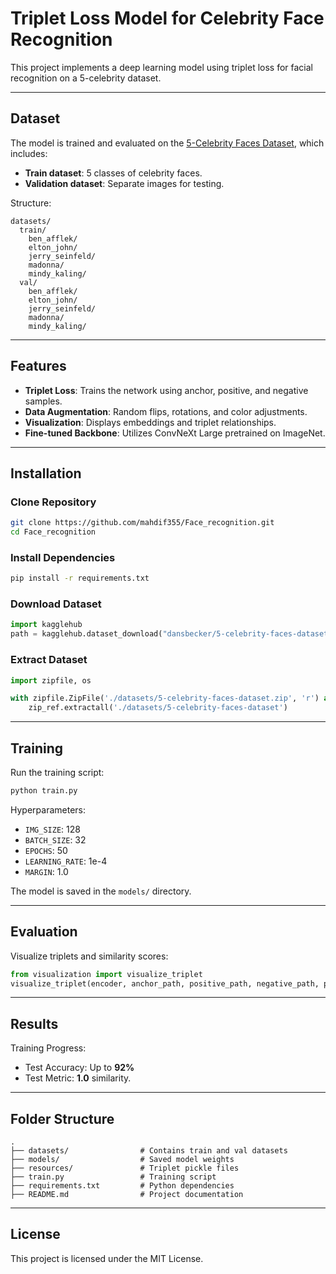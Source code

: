 # Triplet Loss Model for Celebrity Face Recognition

This project implements a deep learning model using triplet loss for facial recognition on a 5-celebrity dataset.

---

## Dataset

The model is trained and evaluated on the [5-Celebrity Faces Dataset](https://www.kaggle.com/dansbecker/5-celebrity-faces-dataset), which includes:
- **Train dataset**: 5 classes of celebrity faces.
- **Validation dataset**: Separate images for testing.

Structure:
```
datasets/
  train/
    ben_afflek/
    elton_john/
    jerry_seinfeld/
    madonna/
    mindy_kaling/
  val/
    ben_afflek/
    elton_john/
    jerry_seinfeld/
    madonna/
    mindy_kaling/
```

---

## Features

- **Triplet Loss**: Trains the network using anchor, positive, and negative samples.
- **Data Augmentation**: Random flips, rotations, and color adjustments.
- **Visualization**: Displays embeddings and triplet relationships.
- **Fine-tuned Backbone**: Utilizes ConvNeXt Large pretrained on ImageNet.

---

## Installation

### Clone Repository
```bash
git clone https://github.com/mahdif355/Face_recognition.git
cd Face_recognition
```

### Install Dependencies
```bash
pip install -r requirements.txt
```

### Download Dataset
```python
import kagglehub
path = kagglehub.dataset_download("dansbecker/5-celebrity-faces-dataset")
```

### Extract Dataset
```python
import zipfile, os

with zipfile.ZipFile('./datasets/5-celebrity-faces-dataset.zip', 'r') as zip_ref:
    zip_ref.extractall('./datasets/5-celebrity-faces-dataset')
```

---

## Training

Run the training script:
```bash
python train.py
```
Hyperparameters:
- `IMG_SIZE`: 128
- `BATCH_SIZE`: 32
- `EPOCHS`: 50
- `LEARNING_RATE`: 1e-4
- `MARGIN`: 1.0

The model is saved in the `models/` directory.

---

## Evaluation

Visualize triplets and similarity scores:
```python
from visualization import visualize_triplet
visualize_triplet(encoder, anchor_path, positive_path, negative_path, preprocess)
```

---

## Results

Training Progress:
- Test Accuracy: Up to **92%**
- Test Metric: **1.0** similarity.

---

## Folder Structure
```
.
├── datasets/                # Contains train and val datasets
├── models/                  # Saved model weights
├── resources/               # Triplet pickle files
├── train.py                 # Training script
├── requirements.txt         # Python dependencies
├── README.md                # Project documentation
```

---

## License
This project is licensed under the MIT License.

